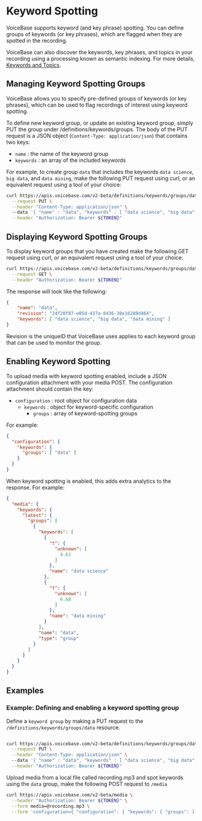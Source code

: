 # Keyword Spotting

VoiceBase supports keyword (and key phrase) spotting. You can define groups of keywords (or key phrases), which are flagged when they are spotted in the recording.

VoiceBase can also discover the keywords, key phrases, and topics in your recording using a processing known as semantic indexing. For more details, [Keywords and Topics](keywords-and-topics.html).

## Managing Keyword Spotting Groups

VoiceBase allows you to specify pre-defined groups of keywords (or key phrases), which can be used to flag recordings of interest using keyword spotting.

To define new keyword group, or update an existing keyword group, simply PUT the group under /definitions/keywords/groups. The body of the PUT request is a JSON object (`Content-Type: application/json`) that contains two keys:

 - `name` : the name of the keyword group
 - `keywords` : an array of the included keywords

For example, to create group `data` that includes the keywords `data science`, `big data`, and `data mining`, make the following PUT request using curl, or an equivalent request using a tool of your choice:

```bash
curl https://apis.voicebase.com/v2-beta/definitions/keywords/groups/data \
  --request PUT \
  --header "Content-Type: application/json" \  
  --data '{ "name" : "data", "keywords" : [ "data science", "big data", "data mining" ] }' \
  --header "Authorization: Bearer ${TOKEN}"
```

## Displaying Keyword Spotting Groups

To display keyword groups that you have created make the following GET request using curl, or an equivalent request using a tool of your choice:

```bash
curl https://apis.voicebase.com/v2-beta/definitions/keywords/groups/data \
  --request GET \
  --header "Authorization: Bearer ${TOKEN}"
```

The response will look like the following:

```json
{
	"name": "data",
	"revision": "24f20f87-e05d-437a-8436-38e16280d464",
	"keywords": [ "data science", "big data", "data mining" ]
}
```

Revision is the uniqueID that VoiceBase uses applies to each keyword group that can be used to monitor the group.

## Enabling Keyword Spotting

To upload media with keyword spotting enabled, include a JSON configuration attachment with your media POST. The configuration attachment should contain the key:

 - `configuration` : root object for configuration data
    - `keywords` : object for keyword-specific configuration
        - `groups` : array of keyword-spotting groups

For example:

```json
{
  "configuration": {
    "keywords": {
      "groups": [ "data" ]
    }  
  }
}
```
When keyword spotting is enabled, this adds extra analytics to the response. For example:

```json
{
  "media": {
    "keywords": {
      "latest": {
        "groups": [
          {
            "keywords": [
              {
                "t": {
                  "unknown": [
                    4.62
                  ]
                },
                "name": "data science"
              },
              {
                "t": {
                  "unknown": [
                    6.68
                  ]
                },
                "name": "data mining"
              }
            ],
            "name": "data",
            "type": "group"
          }
        ]
      }
    }
  }
}
```
## Examples

### Example: Defining and enabling a keyword spotting group

Define a `keyword group` by making a PUT request to the `/definitions/keywords/groups/data` resource.

```bash

curl https://apis.voicebase.com/v2-beta/definitions/keywords/groups/data \
  --request PUT \
  --header "Content-Type: application/json" \  
  --data '{ "name" : "data", "keywords" : [ "data science", "big data", "data mining" ] }' \
  --header "Authorization: Bearer ${TOKEN}"
```

Upload media from a local file called recording.mp3 and spot keywords using the `data` group, make the following POST request to `/media`

```bash
curl https://apis.voicebase.com/v2-beta/media \
  --header "Authorization: Bearer ${TOKEN}" \
  --form media=@recording.mp3 \
  --form 'configuration={ "configuration": { "keywords": { "groups": [ "data" ] } } }'
```

